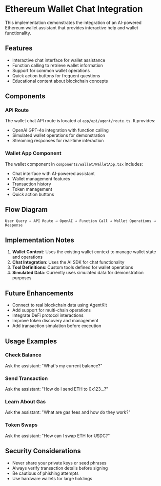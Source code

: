 # Ethereum Wallet Chat Integration

This implementation demonstrates the integration of an AI-powered Ethereum wallet assistant that provides interactive help and wallet functionality.

## Features

- Interactive chat interface for wallet assistance
- Function calling to retrieve wallet information
- Support for common wallet operations
- Quick action buttons for frequent questions
- Educational content about blockchain concepts

## Components

### API Route

The wallet chat API route is located at `app/api/agent/route.ts`. It provides:

- OpenAI GPT-4o integration with function calling
- Simulated wallet operations for demonstration
- Streaming responses for real-time interaction

### Wallet App Component

The wallet component in `components/wallet/WalletApp.tsx` includes:

- Chat interface with AI-powered assistant
- Wallet management features
- Transaction history
- Token management
- Quick action buttons

## Flow Diagram

```
User Query → API Route → OpenAI → Function Call → Wallet Operations → Response
```

## Implementation Notes

1. **Wallet Context**: Uses the existing wallet context to manage wallet state and operations
2. **Chat Integration**: Uses the AI SDK for chat functionality
3. **Tool Definitions**: Custom tools defined for wallet operations
4. **Simulated Data**: Currently uses simulated data for demonstration purposes

## Future Enhancements

- Connect to real blockchain data using AgentKit
- Add support for multi-chain operations
- Integrate DeFi protocol interactions
- Improve token discovery and management
- Add transaction simulation before execution

## Usage Examples

### Check Balance

Ask the assistant: "What's my current balance?"

### Send Transaction

Ask the assistant: "How do I send ETH to 0x123...?"

### Learn About Gas

Ask the assistant: "What are gas fees and how do they work?"

### Token Swaps

Ask the assistant: "How can I swap ETH for USDC?"

## Security Considerations

- Never share your private keys or seed phrases
- Always verify transaction details before signing
- Be cautious of phishing attempts
- Use hardware wallets for large holdings 